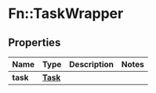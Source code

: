 # Fn::TaskWrapper

## Properties
Name | Type | Description | Notes
------------ | ------------- | ------------- | -------------
**task** | [**Task**](Task.md) |  | 


